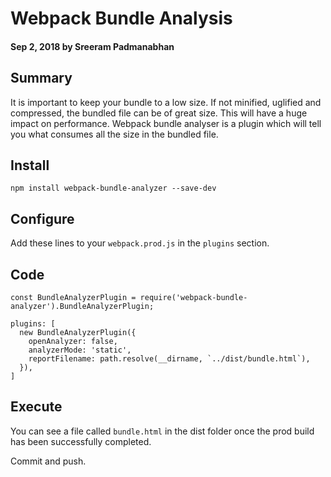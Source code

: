# Webpack Bundle Analysis

#### Sep 2, 2018 by Sreeram Padmanabhan

## Summary

It is important to keep your bundle to a low size. If not minified, uglified and compressed, the bundled file can be of great size. This will have a huge impact on performance. Webpack bundle analyser is a plugin which will tell you what consumes all the size in the bundled file.

## Install

`npm install webpack-bundle-analyzer --save-dev`

## Configure

Add these lines to your `webpack.prod.js` in the `plugins` section.

## Code

    const BundleAnalyzerPlugin = require('webpack-bundle-analyzer').BundleAnalyzerPlugin;

    plugins: [
      new BundleAnalyzerPlugin({
        openAnalyzer: false,
        analyzerMode: 'static',
        reportFilename: path.resolve(__dirname, `../dist/bundle.html`),
      }),
    ]

## Execute

You can see a file called `bundle.html` in the dist folder once the prod build has been successfully completed.

Commit and push.
